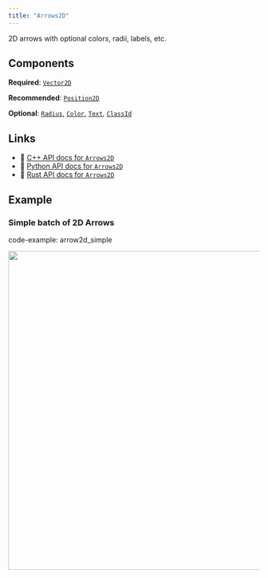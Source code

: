 ```yaml
---
title: "Arrows2D"
---
```


2D arrows with optional colors, radii, labels, etc.

## Components

**Required**: [`Vector2D`](../components/vector2d.md)

**Recommended**: [`Position2D`](../components/position2d.md)

**Optional**: [`Radius`](../components/radius.md), [`Color`](../components/color.md), [`Text`](../components/text.md), [`ClassId`](../components/class_id.md)

## Links
 * 🌊 [C++ API docs for `Arrows2D`](https://ref.rerun.io/docs/cpp/stable/structrerun_1_1archetypes_1_1Arrows2D.html)
 * 🐍 [Python API docs for `Arrows2D`](https://ref.rerun.io/docs/python/stable/common/archetypes#rerun.archetypes.Arrows2D)
 * 🦀 [Rust API docs for `Arrows2D`](https://docs.rs/rerun/latest/rerun/archetypes/struct.Arrows2D.html)

## Example

### Simple batch of 2D Arrows

code-example: arrow2d_simple

<center>
<picture>
  <source media="(max-width: 480px)" srcset="https://static.rerun.io/arrow2d_simple/59f044ccc03f7bc66ee802288f75706618b29a6e/480w.png">
  <source media="(max-width: 768px)" srcset="https://static.rerun.io/arrow2d_simple/59f044ccc03f7bc66ee802288f75706618b29a6e/768w.png">
  <source media="(max-width: 1024px)" srcset="https://static.rerun.io/arrow2d_simple/59f044ccc03f7bc66ee802288f75706618b29a6e/1024w.png">
  <source media="(max-width: 1200px)" srcset="https://static.rerun.io/arrow2d_simple/59f044ccc03f7bc66ee802288f75706618b29a6e/1200w.png">
  <img src="https://static.rerun.io/arrow2d_simple/59f044ccc03f7bc66ee802288f75706618b29a6e/full.png" width="640">
</picture>
</center>


